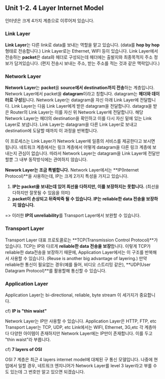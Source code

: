 ## Unit 1-2. 4 Layer Internet Model

인터넷은 크게 4가지 계층으로 이루어져 있습니다. 

### Link Layer

**Link Layer**는 다른 link로 data를 보내는 역할을 맡고 있습니다. (data를 **hop by hop** 형태로 전송합니다.) Link Layer로는 Ethernet, WIFI 등이 있습니다. Link Layer에서 전송하는 **packet**은 data와 헤더로 구성되는데 헤더에는 출발지와 최종목적지 주소 정보가 담겨있습니다. (편지 전송시 보내는 주소, 받는 주소를 적는 것과 같은 맥락입니다.)

### Network Layer

**Network Layer**는 **packet**을 **source에서 destination까지 전송**하는 계층입니다. Network Layer에서 packet을 **datagram**이라고 칭합니다. datagram는 **헤더와 데이터로 구성**됩니다. Network Layer는 datagram을 자신 아래 Link Layer에 전달합니다. Link Layer는 다음 Link Layer에게 받은 datagram을 전달합니다. datagra을 받은 Router의 Link Layer는 이를 자신 위 Network Layer에 전달합니다. 해당 Network Layer는 헤더의 destination을 확인하고 이를 다시 자신 밑에 있는 Link Layer로 보냅니다. Link Layer는 datagram을 다른 Link Layer로 보내고 destination에 도달할 때까지 이 과정을 반복합니다.

이 프로세스는 Link Layer가 Network Layer에 일종의 서비스를 제공한다고 보시면 됩니다. 네트워크 계층에서는 링크 계층에서 어떻게 datagram을 다른 링크 계층에 보내는지 관심이 없습니다. 따라서 Network Layer는 datagram을 Link Layer에 전달만 할뿐 그 내부 동작방식에는 관여하지 않습니다.

**Nework Layer는 조금 특별합니다.** Network Layer에서는 **IP(Internet Protocol)**을 사용하는데, IP는 크게 2가지 특성을 가지고 있습니다.

1. **IP는 packet을 보내는데 있어 최선을 다하지만, 이를 보장하지는 못합니다.** (최선을 다하지만 잘못될 수 있음을 의미)
2. **packet이 손상되고 뒤죽박죽 될 수 있습니다. IP는 reliable한 data 전송을 보장하지 않습니다.**

=> 이러한 **IP의 unreliability**를 Transport Layer에서 보완할 수 있습니다.

### Transport Layer

Transport Layer 대표 프로토콜로는 **TCP(Transmission Control Protocol)**가 있습니다. TCP는 IP와 다르게 **reliable한 data 전송을 보장**합니다. 이렇게 TCP가 reliable한 data전송을 보장하기 때문에, Application Layer에서는 이 구조를 반복해서 사용할 수 있습니다. (Reuse is another big advantage of layering.)  만약 reliable한 통신이 필요없는 경우(예를 들어, 비디오 스트리밍 같은), **UDP(User Datagram Protocol)**를 활용할해 통신할 수 있습니다.

### Application Layer

Application Layer는 bi-directional, reliable, byte stream 이 세가지가 중요합니다.

cf) **IP is "thin waist"**

Network Layer는 IP만 사용할 수 있습니다. Application Layer은 HTTP, FTP, etc Transport Layer는 TCP, UDP, etc Link에서는 WIFI, Ethernet, 3G,etc 각 계층마다 다양한 아이템이 존재하지만 Network Layer에는 IP만이 존재합니다. 이를 두고 "thin waist"라 부릅니다.

cf) **7 layers of OSI**

OSI 7 계층은 최근 4 layers internet model에 대체된 구 통신 모델입니다. 나중에 현업에서 일할 경우, 네트워크 엔지니어가 Network Layer를 level 3 layer라고 부를 수도 있는데 그 번호만 알고 있으면 되겠습니다.

